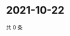 # 2021-10-22

共 0 条

<!-- BEGIN WEIBO -->
<!-- 最后更新时间 Fri Oct 22 2021 23:14:24 GMT+0800 (China Standard Time) -->

<!-- END WEIBO -->
